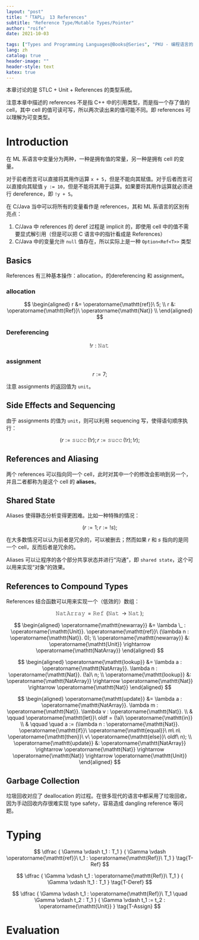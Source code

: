 ```yaml
---
layout: "post"
title: "「TAPL」 13 References"
subtitle: "Reference Type/Mutable Types/Pointer"
author: "roife"
date: 2021-10-03

tags: ["Types and Programming Languages@Books@Series", "PKU - 编程语言的设计原理@Courses@Series", "程序语言理论@Tags@Tags", "类型系统@Tags@Tags"]
lang: zh
catalog: true
header-image: ""
header-style: text
katex: true
---
```


本章讨论的是 STLC + Unit + References 的类型系统。

注意本章中描述的 references 不是指 C++ 中的引用类型，而是指一个存了值的 cell，其中 cell 的值可读可写，所以两次读出来的值可能不同。即 references 可以理解为可变类型。

# Introduction

在 ML 系语言中变量分为两种，一种是拥有值的常量，另一种是拥有 cell 的变量。

对于前者而言可以直接将其用作运算 `x + 5`，但是不能向其赋值。对于后者而言可以直接向其赋值 `y := 10`，但是不能将其用于运算。如果要将其用作运算就必须进行 dereference，即 `!y + 5`。

在 C/Java 当中可以将所有的变量看作是 references，其和 ML 系语言的区别有亮点：
1. C/Java 中 references 的 deref 过程是 implicit 的，即使用 cell 中的值不需要显式解引用（但是可以把 C 语言中的指针看成是 References）
2. C/Java 中的变量允许 `null` 值存在，所以实际上是一种 `Option<Ref<T>>` 类型

## Basics

References 有三种基本操作：allocation，的dereferencing 和 assignment。

### allocation

$$
\begin{aligned}
r &= \operatorname{\mathtt{ref}}\ 5; \\
r &: \operatorname{\mathtt{Ref}}\ \operatorname{\mathtt{Nat}} \\
\end{aligned}
$$

### Dereferencing

$$
!r : \operatorname{\mathtt{Nat}}
$$

### assignment

$$
r := 7;
$$

注意 assignments 的返回值为 `unit`。

## Side Effects and Sequencing

由于 assignments 的值为 `unit`，则可以利用 sequencing 写，使得语句顺序执行：

$$
(r := \operatorname{\mathtt{succ}}(!r); r := \operatorname{\mathtt{succ}}(!r); !r);
$$

## References and Aliasing

两个 references 可以指向同一个 cell，此时对其中一个的修改会影响到另一个，并且二者都称为是这个 cell 的 **aliases**。


## Shared State

Aliases 使得静态分析变得更困难。比如一种特殊的情况：

$$
(r := 1; r := !s);
$$

在大多数情况可以认为前者是冗余的，可以被删去；然而如果 $r$ 和 $s$ 指向的是同一个 cell，反而后者是冗余的。

Aliases 可以让程序的各个部分共享状态并进行“沟通”，即 `shared state`，这个可以用来实现“对象”的效果。

## References to Compound Types

References 结合函数可以用来实现一个（低效的）数组：

$$
\operatorname{\mathtt{NatArray}} = \operatorname{\mathtt{Ref}}\ (\operatorname{\mathtt{Nat}} \rightarrow \operatorname{\mathtt{Nat}});
$$

$$
\begin{aligned}
\operatorname{\mathtt{newarray}} &= \lambda \_ : \operatorname{\mathtt{Unit}}. \operatorname{\mathtt{ref}}\ (\lambda n : \operatorname{\mathtt{Nat}}. 0); \\
\operatorname{\mathtt{newarray}} &: \operatorname{\mathtt{Unit}} \rightarrow \operatorname{\mathtt{NatArray}}
\end{aligned}
$$

$$
\begin{aligned}
\operatorname{\mathtt{lookup}} &= \lambda a : \operatorname{\mathtt{NatArray}}. \lambda n : \operatorname{\mathtt{Nat}}. (!a)\ n; \\
\operatorname{\mathtt{lookup}} &: \operatorname{\mathtt{NatArray}} \rightarrow \operatorname{\mathtt{Nat}} \rightarrow \operatorname{\mathtt{Nat}}
\end{aligned}
$$

$$
\begin{aligned}
\operatorname{\mathtt{update}} &= \lambda a : \operatorname{\mathtt{NatArray}}. \lambda m : \operatorname{\mathtt{Nat}}. \lambda v : \operatorname{\mathtt{Nat}}. \\
& \qquad \operatorname{\mathtt{let}}\ oldf = (!a)\ \operatorname{\mathtt{in}} \\
& \qquad \quad a := (\lambda n : \operatorname{\mathtt{Nat}}. \operatorname{\mathtt{if}}\ \operatorname{\mathtt{equal}}\ m\ n\ \operatorname{\mathtt{then}}\ v\ \operatorname{\mathtt{else}}\ oldf\ n); \\
\operatorname{\mathtt{update}} &: \operatorname{\mathtt{NatArray}} \rightarrow \operatorname{\mathtt{Nat}} \rightarrow \operatorname{\mathtt{Nat}} \rightarrow \operatorname{\mathtt{Unit}}
\end{aligned}
$$

## Garbage Collection

垃圾回收对应了 deallocation 的过程。在很多现代的语言中都采用了垃圾回收，因为手动回收内存很难实现 type safety，容易造成 dangling reference 等问题。

# Typing

$$
\dfrac {
    \Gamma \vdash t_1 : T_1
} {
    \Gamma \vdash \operatorname{\mathtt{ref}}\ t_1 : \operatorname{\mathtt{Ref}}\ T_1
} \tag{T-Ref}
$$

$$
\dfrac {
    \Gamma \vdash t_1 : \operatorname{\mathtt{Ref}}\ T_1
} {
    \Gamma \vdash !t_1 : T_1
} \tag{T-Deref}
$$

$$
\dfrac {
    \Gamma \vdash t_1 : \operatorname{\mathtt{Ref}}\ T_1 \quad \Gamma \vdash t_2 : T_1
} {
    \Gamma \vdash t_1 := t_2 : \operatorname{\mathtt{Unit}}
} \tag{T-Assign}
$$

# Evaluation
